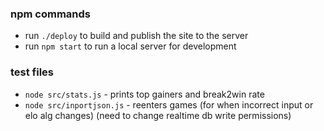 ### npm commands

- run `./deploy` to build and publish the site to the server
- run `npm start` to run a local server for development

### test files
- `node src/stats.js` - prints top gainers and break2win rate
- `node src/inportjson.js` - reenters games (for when incorrect input or elo alg changes) (need to change realtime db write permissions)

